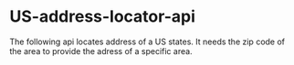 # US-address-locator-api
The following api locates address of a US states. It needs the zip code of the area to provide the adress of a specific area.
